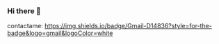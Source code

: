 ### Hi there 👋

contactame:
https://img.shields.io/badge/Gmail-D14836?style=for-the-badge&logo=gmail&logoColor=white

